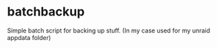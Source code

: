 # batchbackup
Simple batch script for backing up stuff. (In my case used for my unraid appdata folder)
